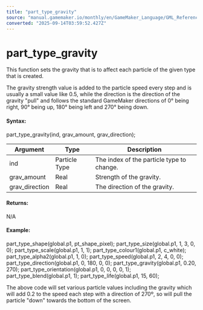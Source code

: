 ```yaml
---
title: "part_type_gravity"
source: "manual.gamemaker.io/monthly/en/GameMaker_Language/GML_Reference/Drawing/Particles/Particle_Types/part_type_gravity.htm"
converted: "2025-09-14T03:59:52.427Z"
---
```


# part\_type\_gravity

This function sets the gravity that is to affect each particle of the given type that is created.

The gravity strength value is added to the particle speed every step and is usually a small value like 0.5, while the direction is the direction of the gravity "pull" and follows the standard GameMaker directions of 0° being right, 90° being up, 180° being left and 270° being down.

#### Syntax:

part\_type\_gravity(ind, grav\_amount, grav\_direction);

| Argument | Type | Description |
| --- | --- | --- |
| ind | Particle Type | The index of the particle type to change. |
| grav_amount | Real | Strength of the gravity. |
| grav_direction | Real | The direction of the gravity. |

#### Returns:

N/A

#### Example:

part\_type\_shape(global.p1, pt\_shape\_pixel);
part\_type\_size(global.p1, 1, 3, 0, 0);
part\_type\_scale(global.p1, 1, 1);
part\_type\_colour1(global.p1, c\_white);
part\_type\_alpha2(global.p1, 1, 0);
part\_type\_speed(global.p1, 2, 4, 0, 0);
part\_type\_direction(global.p1, 0, 180, 0, 0);
part\_type\_gravity(global.p1, 0.20, 270);
part\_type\_orientation(global.p1, 0, 0, 0, 0, 1);
part\_type\_blend(global.p1, 1);
part\_type\_life(global.p1, 15, 60);

The above code will set various particle values including the gravity which will add 0.2 to the speed each step with a direction of 270º, so will pull the particle "down" towards the bottom of the screen.